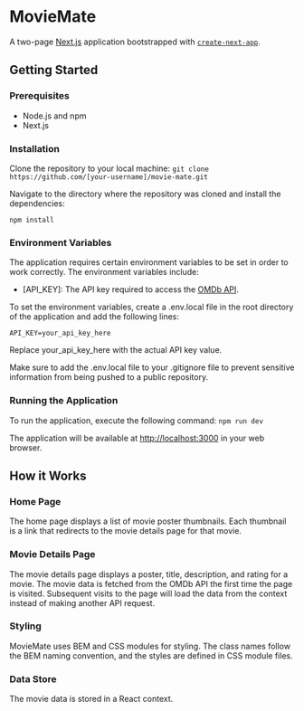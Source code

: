 # MovieMate

A two-page [Next.js](https://nextjs.org/) application bootstrapped with [`create-next-app`](https://github.com/vercel/next.js/tree/canary/packages/create-next-app).

## Getting Started

### Prerequisites

* Node.js and npm
* Next.js

### Installation

Clone the repository to your local machine:
```git clone https://github.com/[your-username]/movie-mate.git```

Navigate to the directory where the repository was cloned and install the dependencies:

```cd movie-application
npm install
```

### Environment Variables

The application requires certain environment variables to be set in order to work correctly. The environment variables include:

* [API_KEY]: The API key required to access the [OMDb API](https://www.omdbapi.com/).

To set the environment variables, create a .env.local file in the root directory of the application and add the following lines:

```API_KEY=your_api_key_here```

Replace your_api_key_here with the actual API key value.

Make sure to add the .env.local file to your .gitignore file to prevent sensitive information from being pushed to a public repository.

### Running the Application

To run the application, execute the following command:
```npm run dev```

The application will be available at [http://localhost:3000](http://localhost:3000) in your web browser.

## How it Works

### Home Page

The home page displays a list of movie poster thumbnails. Each thumbnail is a link that redirects to the movie details page for that movie.

### Movie Details Page

The movie details page displays a poster, title, description, and rating for a movie. The movie data is fetched from the OMDb API the first time the page is visited. Subsequent visits to the page will load the data from the context instead of making another API request.

### Styling

MovieMate uses BEM and CSS modules for styling. The class names follow the BEM naming convention, and the styles are defined in CSS module files.

### Data Store

The movie data is stored in a React context.
